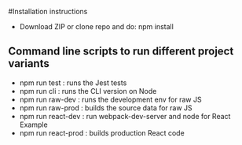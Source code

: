 #Installation instructions

- Download ZIP or clone repo and do: npm install

## Command line scripts to run different project variants
- npm run test : runs the Jest tests
- npm run cli : runs the CLI version on Node
- npm run raw-dev : runs the development env for raw JS
- npm run raw-prod : builds the source data for raw JS
- npm run react-dev : run webpack-dev-server and node for React Example
- npm run react-prod : builds production React code
